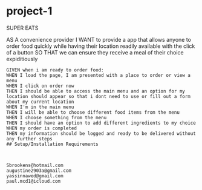 # project-1

SUPER EATS


AS A convenience provider
I WANT to provide a app that allows anyone to order food quickly while having their location readily available with the click of a button
SO THAT we can ensure they receive a meal of their choice expiditiously
```
GIVEN when i am ready to order food:
WHEN I load the page, I am presented with a place to order or view a menu
WHEN I click on order now
THEN I should be able to access the main menu and an option for my location should appear so that i dont need to use or fill out a form about my current location
WHEN I'm in the main menu
THEN I will be able to choose different food items from the menu
WHEN I choose something from the menu
THEN I should have an option to add different ingredients to my choice
WHEN my order is completed
THEN my information should be logged and ready to be delivered without any further steps
## Setup/Installation Requirements



Sbrookens@hotmail.com
augustine2903a@gmail.com
yassinnawed@gmail.com
paul.mcd1@icloud.com
